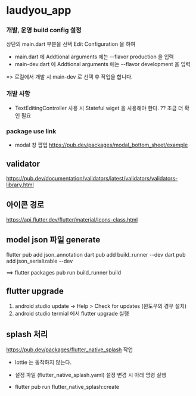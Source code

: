 # laudyou_app

### 개발, 운영 build config 설정
상단의 main.dart 부분을 선택 Edit Configuration 을 하여
 - main.dart 에   Addtional arguments 에는 --flavor production 을 입력
 - main-dev.dart 에 Addtional arguments 에는 --flavor development 을 입력

=> 로컬에서 개발 시 main-dev 로 선택 후 작업을 합니다.
   

### 개발 사항 
 - TextEditingController 사용 시 Stateful wiget 을 사용해야 한다. ?? 조금 더 확인 필요



### package use link
 - modal 창 팝업
https://pub.dev/packages/modal_bottom_sheet/example


## validator
https://pub.dev/documentation/validators/latest/validators/validators-library.html

## 아이콘 경로 
https://api.flutter.dev/flutter/material/Icons-class.html


## model json 파일 generate
flutter pub add json_annotation
dart pub add build_runner --dev
dart pub add json_serializable --dev

==> flutter packages pub run build_runner build


## flutter upgrade 
1. android studio update -> Help > Check for updates (윈도우의 경우 설치)
2. android studio termial 에서 flutter upgrade 실행


## splash 처리
https://pub.dev/packages/flutter_native_splash 작업 
 - lottie 는 동작하지 않는다.
   
 - 설정 파일 (flutter_native_splash.yaml)
   설정 변경 시 아래 명령 실행
 - flutter pub run flutter_native_splash:create


